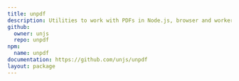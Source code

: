 ```yaml
---
title: unpdf
description: Utilities to work with PDFs in Node.js, browser and workers
github:
  owner: unjs
  repo: unpdf
npm:
  name: unpdf
documentation: https://github.com/unjs/unpdf
layout: package
---
```

